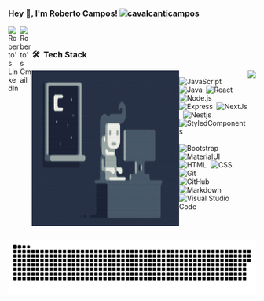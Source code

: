 <div>
  <h3 title="hey"> Hey 👋, I'm Roberto Campos!
    <img style="display: inline-flex; vertical-align: text-bottom;"
         src="https://komarev.com/ghpvc/?username=cavalcanticampos&label=Profile%20views&color=05122A&style=flat"
         alt="cavalcanticampos"
     />
  </h3>
<div>


<a href="https://www.linkedin.com/in/roberto-cavalcanti/">
  <img align="left" alt="Roberto's LinkedIn" width="24px" src="https://cdn.jsdelivr.net/npm/simple-icons@v3/icons/linkedin.svg" />
</a>
<a href="mailto:robertoccamposn@gmail.com">
  <img align="left" alt="Roberto's Gmail" width="24px" src="https://cdn.jsdelivr.net/npm/simple-icons@v3/icons/gmail.svg" />
</a>

<br>

##


### 🛠 &nbsp;Tech Stack

<div style="display: flex;" align="left">
  <img alt="Night Coding" src="https://raw.githubusercontent.com/AVS1508/AVS1508/master/assets/Night-Coding.gif"/>
  
  
  ![JavaScript](https://img.shields.io/badge/-JavaScript-05122A?style=flat&logo=javascript)&nbsp;
  ![Java](https://img.shields.io/badge/-Java-05122A?style=flat&logo=Java&logoColor=FFA518)&nbsp;
  ![React](https://img.shields.io/badge/-React-05122A?style=flat&logo=react)&nbsp;
  ![Node.js](https://img.shields.io/badge/-Node.js-05122A?style=flat&logo=node.js)&nbsp;\
  ![Express](https://img.shields.io/badge/-Express-05122A?style=flat&logo=express)&nbsp;
  ![NextJs](https://img.shields.io/badge/-Next-05122A?style=flat&logo=next.js)&nbsp;
  ![Nestjs](https://img.shields.io/badge/-Nestjs-05122A?style=flat&logo=nestjs)&nbsp;
  ![StyledComponents](https://img.shields.io/badge/-styled--components-05122A?style=flat&logo=styled-components)&nbsp;\
  ![Bootstrap](https://img.shields.io/badge/-Bootstrap-05122A?style=flat&logo=bootstrap&logoColor=563D7C)
  ![MaterialUI](https://img.shields.io/badge/-MaterialUI-05122A?style=flat&logo=material-ui)
  ![HTML](https://img.shields.io/badge/-HTML-05122A?style=flat&logo=HTML5)&nbsp;
  ![CSS](https://img.shields.io/badge/-CSS-05122A?style=flat&logo=CSS3&logoColor=1572B6)&nbsp;
  ![Git](https://img.shields.io/badge/-Git-05122A?style=flat&logo=git)&nbsp;\
  ![GitHub](https://img.shields.io/badge/-GitHub-05122A?style=flat&logo=github)&nbsp;
  ![Markdown](https://img.shields.io/badge/-Markdown-05122A?style=flat&logo=markdown)
  ![Visual Studio Code](https://img.shields.io/badge/-Visual%20Studio%20Code-05122A?style=flat&logo=visual-studio-code&logoColor=007ACC)&nbsp;
  
  <div>
    <a href="https://github.com/cavalcanticampos">
      <img height="180em" src="https://github-readme-stats-eight-theta.vercel.app/api?username=cavalcanticampos&show_icons=true&theme=algolia&include_all_commits=true&count_private=true"/>
    </a>
  </div>
  
</div>

##

<div> 
 
  ![Snake animation](https://github.com/cavalcanticampos/cavalcanticampos/blob/output/github-contribution-grid-snake.svg)
 
</div>
